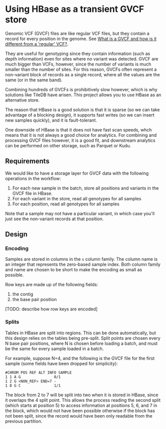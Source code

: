 # Using HBase as a transient GVCF store

Genomic VCF (GVCF) files are like regular VCF files, but they contain a record for every
position in the genome. See [What is a GVCF and how is it different from a 'regular' VCF?](https://software.broadinstitute.org/gatk/guide/article?id=4017).

They are useful for genotyping since they contain information (such as depth information)
even for sites where no variant was detected. GVCF are much bigger than VCFs, however, 
since the number of variants is much smaller than the number of sites. For this reason,
GVCFs often represent a non-variant block of records as a single record, where all the
values are the same (or in the same band).

Combining hundreds of GVCFs is prohibitively slow however, which is why solutions like 
TileDB have arisen. This project allows you to use HBase as an alternative store.

The reason that HBase is a good solution is that it is sparse (so we can take advantage
of a blocking design), it supports fast writes (so we can insert new samples quickly), 
and it is fault-tolerant.

One downside of HBase is that it does not have fast scan speeds, whch means that it is 
not always a good choice for analytics. For combining and processing GVCF files 
however, it is a good fit, and downstream analytics can be performed on other 
storage, such as Parquet or Kudu.

## Requirements

We would like to have a storage layer for GVCF data with the following operations in 
the workflow:

1. For each new sample in the batch, store all positions and variants in the GVCF file 
in HBase.
2. For each variant in the store, read all genotypes for all samples
3. For each position, read all genotypes for all samples

Note that a sample may not have a particular variant, in which case you'll just see the
non-variant records at that position.

## Design

### Encoding

Samples are stored in columns in the `s` column family. The column name is an integer 
that represents the zero-based sample index. Both column family and name are chosen to 
be short to make the encoding as small as possible.

Row keys are made up of the following fields:

1. the contig
2. the base pair position

[TODO: describe how row keys are encoded]

### Splits

Tables in HBase are split into regions. This can be done automatically, but this design
relies on the tables being pre-split. Split points are chosen every N base pair 
positions, where N is chosen before loading a batch, and must be the same for every 
sample loaded in a batch.

For example, suppose N=4, and the following is the GVCF file for the first sample (some
fields have been dropped for simplicity):

```
#CHROM POS REF ALT INFO SAMPLE
1 1 A G               0/1
1 2 G <NON_REF> END=7 -  
1 8 G C               1/1
```

The block from 2 to 7 will be split into two when it is stored in HBase, since it 
overlaps the 4 split point. This allows the process reading the second split (which 
starts at position 5) to access information at positions 5, 6, and 7 in the block, 
which would not have been possible otherwise if the block has not been split, since the
record would have been only readable from the previous partition.